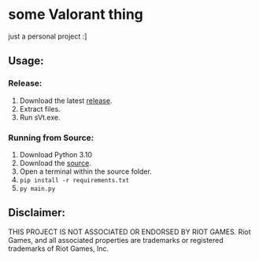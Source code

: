 # some Valorant thing

just a personal project :]

## Usage:

### Release:

1) Download the latest [release](https://github.com/hsbmapa/some-valorant-thing/releases/latest).
2) Extract files.
3) Run sVt.exe.

### Running from Source:

1) Download Python 3.10
2) Download the [source](https://github.com/hsbmapa/some-valorant-thing/archive/refs/heads/main.zip).
3) Open a terminal within the source folder.
4) `pip install -r requirements.txt`
5) `py main.py`

## Disclaimer:

THIS PROJECT IS NOT ASSOCIATED OR ENDORSED BY RIOT GAMES. Riot Games, and all associated properties are trademarks or registered trademarks of Riot Games, Inc.
